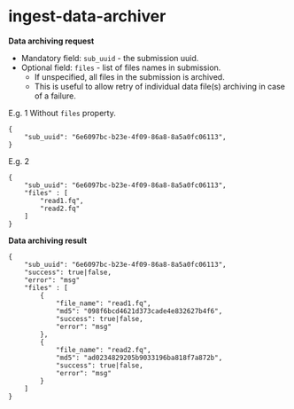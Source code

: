 # ingest-data-archiver

__Data archiving request__

- Mandatory field: `sub_uuid` - the submission uuid.
- Optional field: `files` - list of files names in submission. 
    - If unspecified, all files in the submission is archived.
    - This is useful to allow retry of individual data file(s) archiving in case of a failure.

E.g. 1 Without `files` property.
```
{ 
    "sub_uuid": "6e6097bc-b23e-4f09-86a8-8a5a0fc06113",
}
```

E.g. 2
```
{ 
    "sub_uuid": "6e6097bc-b23e-4f09-86a8-8a5a0fc06113",
    "files" : [ 
        "read1.fq",
        "read2.fq"
    ]
}
```


__Data archiving result__
```
{ 
    "sub_uuid": "6e6097bc-b23e-4f09-86a8-8a5a0fc06113",
    "success": true|false,
    "error": "msg"
    "files" : [ 
        {
            "file_name": "read1.fq",
            "md5": "098f6bcd4621d373cade4e832627b4f6",
            "success": true|false,
            "error": "msg"
        },
        {
            "file_name": "read2.fq",
            "md5": "ad0234829205b9033196ba818f7a872b",
            "success": true|false,
            "error": "msg"
        }
    ]
}
```
